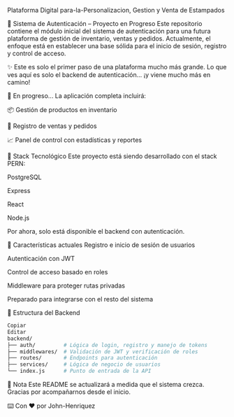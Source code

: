 Plataforma Digital para-la-Personalizacion, Gestion y Venta de Estampados


🔐 Sistema de Autenticación – Proyecto en Progreso
Este repositorio contiene el módulo inicial del sistema de autenticación para una futura plataforma de gestión de inventario, ventas y pedidos.
Actualmente, el enfoque está en establecer una base sólida para el inicio de sesión, registro y control de acceso.

✨ Este es solo el primer paso de una plataforma mucho más grande.
Lo que ves aquí es solo el backend de autenticación... ¡y viene mucho más en camino!

🚧 En progreso...
La aplicación completa incluirá:

📦 Gestión de productos en inventario

🛒 Registro de ventas y pedidos

📈 Panel de control con estadísticas y reportes

🧱 Stack Tecnológico
Este proyecto está siendo desarrollado con el stack PERN:

PostgreSQL

Express

React

Node.js

Por ahora, solo está disponible el backend con autenticación.

🔑 Características actuales
Registro e inicio de sesión de usuarios

Autenticación con JWT

Control de acceso basado en roles

Middleware para proteger rutas privadas

Preparado para integrarse con el resto del sistema

📁 Estructura del Backend
```bash
Copiar
Editar
backend/
├── auth/         # Lógica de login, registro y manejo de tokens
├── middlewares/  # Validación de JWT y verificación de roles
├── routes/       # Endpoints para autenticación
├── services/     # Lógica de negocio de usuarios
└── index.js      # Punto de entrada de la API
```
📌 Nota
Este README se actualizará a medida que el sistema crezca.
Gracias por acompañarnos desde el inicio.

⌨️ Con ❤️ por John-Henriquez
